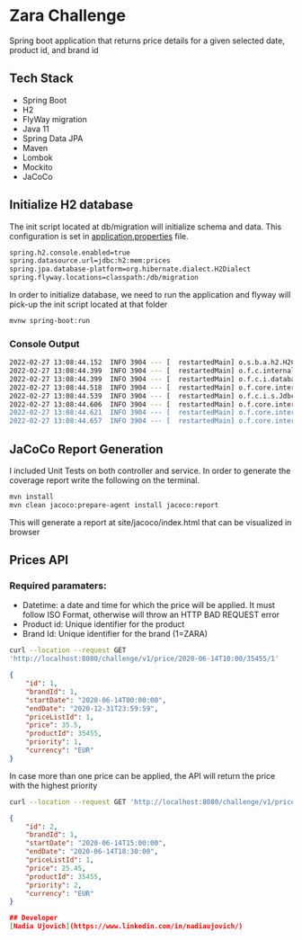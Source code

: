 # Zara Challenge

Spring boot application that returns price details for a given selected date, product id, and brand id

## Tech Stack

- Spring Boot
- H2
- FlyWay migration
- Java 11
- Spring Data JPA
- Maven
- Lombok
- Mockito
- JaCoCo


## Initialize H2 database

The init script located at db/migration will initialize schema and data. This configuration is set in [application.properties](https://github.com/nujovich/zara-challenge/blob/main/src/main/resources/application.properties) file.

```bash
spring.h2.console.enabled=true
spring.datasource.url=jdbc:h2:mem:prices
spring.jpa.database-platform=org.hibernate.dialect.H2Dialect
spring.flyway.locations=classpath:/db/migration
```

In order to initialize database, we need to run the application and flyway will pick-up the init script located at that folder

```bash
mvnw spring-boot:run
```

### Console Output

```bash
2022-02-27 13:08:44.152  INFO 3904 --- [  restartedMain] o.s.b.a.h2.H2ConsoleAutoConfiguration    : H2 console available at '/h2-console'. Database available at 'jdbc:h2:mem:prices'
2022-02-27 13:08:44.399  INFO 3904 --- [  restartedMain] o.f.c.internal.license.VersionPrinter    : Flyway Community Edition 8.0.5 by Redgate
2022-02-27 13:08:44.399  INFO 3904 --- [  restartedMain] o.f.c.i.database.base.BaseDatabaseType   : Database: jdbc:h2:mem:prices (H2 1.4)
2022-02-27 13:08:44.518  INFO 3904 --- [  restartedMain] o.f.core.internal.command.DbValidate     : Successfully validated 1 migration (execution time 00:00.043s)
2022-02-27 13:08:44.539  INFO 3904 --- [  restartedMain] o.f.c.i.s.JdbcTableSchemaHistory         : Creating Schema History table "PUBLIC"."flyway_schema_history" ...
2022-02-27 13:08:44.606  INFO 3904 --- [  restartedMain] o.f.core.internal.command.DbMigrate      : Current version of schema "PUBLIC": << Empty Schema >>
2022-02-27 13:08:44.621  INFO 3904 --- [  restartedMain] o.f.core.internal.command.DbMigrate      : Migrating schema "PUBLIC" to version "0.0.1 - init"
2022-02-27 13:08:44.657  INFO 3904 --- [  restartedMain] o.f.core.internal.command.DbMigrate      : Successfully applied 1 migration to schema "PUBLIC", now at version v0.0.1 (execution time 00:00.061s)
```
## JaCoCo Report Generation
I included Unit Tests on both controller and service. In order to generate the coverage report write the following on the terminal.

```bash
mvn install
mvn clean jacoco:prepare-agent install jacoco:report
```

This will generate a report at site/jacoco/index.html that can be visualized in browser

## Prices API

### Required paramaters:
- Datetime: a date and time for which the price will be applied. It must follow ISO Format, otherwise will throw an HTTP BAD REQUEST error
- Product id: Unique identifier for the product
- Brand Id: Unique identifier for the brand (1=ZARA)

```bash
curl --location --request GET
'http://localhost:8080/challenge/v1/price/2020-06-14T10:00/35455/1'
```
```json
{
    "id": 1,
    "brandId": 1,
    "startDate": "2020-06-14T00:00:00",
    "endDate": "2020-12-31T23:59:59",
    "priceListId": 1,
    "price": 35.5,
    "productId": 35455,
    "priority": 1,
    "currency": "EUR"
}
```

In case more than one price can be applied, the API will return the price with the highest priority

```bash
curl --location --request GET 'http://localhost:8080/challenge/v1/price/2020-06-14T16:00/35455/1'
```
```json
{
    "id": 2,
    "brandId": 1,
    "startDate": "2020-06-14T15:00:00",
    "endDate": "2020-06-14T18:30:00",
    "priceListId": 1,
    "price": 25.45,
    "productId": 35455,
    "priority": 2,
    "currency": "EUR"
}

## Developer
[Nadia Ujovich](https://www.linkedin.com/in/nadiaujovich/)
